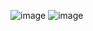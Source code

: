 ![image](https://github.com/NaClamandra/Simulacion_por_computadora-Saul-Torres/assets/74439320/6d91611f-1b61-49e5-be48-fc3d415c1b9f)
![image](https://github.com/NaClamandra/Simulacion_por_computadora-Saul-Torres/assets/74439320/1b0f7cb0-434b-4926-ab9e-b82cc9362465)
